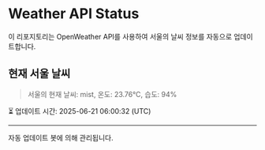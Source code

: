 
# Weather API Status

이 리포지토리는 OpenWeather API를 사용하여 서울의 날씨 정보를 자동으로 업데이트합니다.

## 현재 서울 날씨
> 서울의 현재 날씨: mist, 온도: 23.76°C, 습도: 94%

⏳ 업데이트 시간: 2025-06-21 06:00:32 (UTC)

---
자동 업데이트 봇에 의해 관리됩니다.
